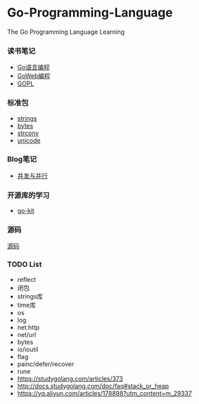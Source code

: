# Go-Programming-Language

The Go Programming Language Learning

### 读书笔记
* [Go语言编程](/Book/Go语言编程)
* [GoWeb编程](/Book/GoWeb编程)
* [GOPL](Bool/GoPL)

### 标准包
* [strings](/STL/strings.md)
* [bytes](STL/bytes.md)
* [strconv](STL/strconv.md)
* [unicode](STL/unicode.md)

### Blog笔记
* [并发与并行](/Blog/并发与并行.md)
 
### 开源库的学习
* [go-kit](/Lib/go-kit)

### 源码
[源码](/Source)

### TODO List
* reflect
* 闭包
* strings库
* time库
* os
* log
* net.http
* net/url
* bytes
* io/ioutil
* flag
* painc/defer/recover
* rune
* https://studygolang.com/articles/373
* http://docs.studygolang.com/doc/faq#stack_or_heap
* https://yq.aliyun.com/articles/178898?utm_content=m_29337


